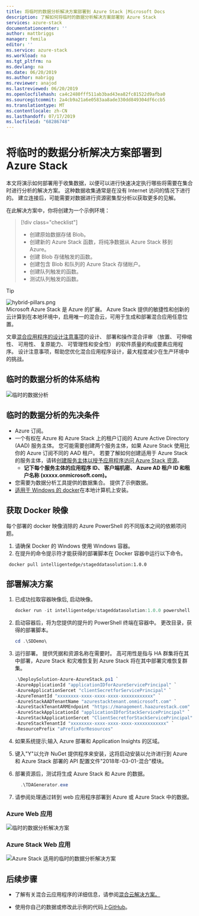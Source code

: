 ```yaml
---
title: 将临时的数据分析解决方案部署到 Azure Stack |Microsoft Docs
description: 了解如何将临时的数据分析解决方案部署到 Azure Stack
services: azure-stack
documentationcenter: ''
author: mattbriggs
manager: femila
editor: ''
ms.service: azure-stack
ms.workload: na
ms.tgt_pltfrm: na
ms.devlang: na
ms.date: 06/20/2019
ms.author: mabrigg
ms.reviewer: anajod
ms.lastreviewed: 06/20/2019
ms.openlocfilehash: ca4c2480fff511ab3bad43ea82fc81522d9afba0
ms.sourcegitcommit: 2a4cb9a21a6e0583aa8ade330dd849304df6ccb5
ms.translationtype: MT
ms.contentlocale: zh-CN
ms.lasthandoff: 07/17/2019
ms.locfileid: "68286748"
---
```

# <a name="deploy-a-staged-data-analytics-solution-to-azure-stack"></a>将临时的数据分析解决方案部署到 Azure Stack

本文将演示如何部署用于收集数据，以便可以进行快速决定执行哪些将需要在集合时进行分析的解决方案。 这种数据收集通常是在没有 Internet 访问的情况下进行的。 建立连接后，可能需要对数据进行资源密集型分析以获取更多的见解。

在此解决方案中，你将创建为一个示例环境：

> [!div class="checklist"]
> - 创建原始数据存储 Blob。
> - 创建新的 Azure Stack 函数，将纯净数据从 Azure Stack 移到 Azure。
> - 创建 Blob 存储触发的函数。
> - 创建包含 Blob 和队列的 Azure Stack 存储帐户。
> - 创建队列触发的函数。
> - 测试队列触发的函数。

> [!Tip]  
> ![hybrid-pillars.png](./media/azure-stack-solution-cloud-burst/hybrid-pillars.png)  
> Microsoft Azure Stack 是 Azure 的扩展。 Azure Stack 提供的敏捷性和创新的云计算到在本地环境中，启用唯一的混合云，可用于生成和部署混合应用任意位置。  
> 
> 文章[混合应用程序的设计注意事项](azure-stack-edge-pattern-overview.md)的设计、 部署和操作混合评审 （放置、 可伸缩性、 可用性、 复原能力、 可管理性和安全性） 的软件质量的构成要素应用程序。 设计注意事项，帮助您优化混合应用程序设计，最大程度减少在生产环境中的挑战。

## <a name="architecture-for-staged-data-analytics"></a>临时的数据分析的体系结构

![临时的数据分析](media/azure-stack-solution-staged-data/image1.png)

## <a name="prerequisites-for-staged-data-analytics"></a>临时的数据分析的先决条件

  - Azure 订阅。
  - 一个有权在 Azure 和 Azure Stack 上的租户订阅的 Azure Active Directory (AAD) 服务主体。 您可能需要创建两个服务主体，如果 Azure Stack 使用比你的 Azure 订阅不同的 AAD 租户。 若要了解如何创建适用于 Azure Stack 的服务主体，请转[创建服务主体以授予应用程序访问 Azure Stack 资源](https://docs.microsoft.com/azure-stack/user/azure-stack-create-service-principals)。
      - **记下每个服务主体的应用程序 ID、 客户端机密、 Azure AD 租户 ID 和租户名称 (xxxxx.onmicrosoft.com)。**
  - 您需要为数据分析工具提供的数据集合。 提供了示例数据。
  - [适用于 Windows 的 docker](https://docs.docker.com/docker-for-windows/)在本地计算机上安装。

## <a name="get-the-docker-image"></a>获取 Docker 映像

每个部署的 docker 映像消除的 Azure PowerShell 的不同版本之间的依赖项问题。
1.  请确保 Docker 的 Windows 使用 Windows 容器。
2.  在提升的命令提示符才能获得的部署脚本在 Docker 容器中运行以下命令。

```
 docker pull intelligentedge/stageddatasolution:1.0.0
```

## <a name="deploy-the-solution"></a>部署解决方案

1.  已成功拉取容器映像后, 启动映像。

      ```powershell  
      docker run -it intelligentedge/stageddatasolution:1.0.0 powershell
      ```

2.  启动容器后，将为您提供的提升的 PowerShell 终端在容器中。 更改目录，获得的部署脚本。

      ```powershell  
      cd .\SDDemo\
      ```

3.  运行部署。 提供凭据和资源名称在需要时。 高可用性是指与 HA 群集将在其中部署，Azure Stack 和灾难恢复到 Azure Stack 将在其中部署灾难恢复群集。

      ```powershell
      .\DeploySolution-Azure-AzureStack.ps1 `
      -AzureApplicationId "applicationIDforAzureServicePrincipal" `
      -AzureApplicationSercet "clientSecretforServicePrincipal" `
      -AzureTenantId "xxxxxxxx-xxxx-xxxx-xxxx-xxxxxxxxxxxx" `
      -AzureStackAADTenantName "azurestacktenant.onmicrosoft.com" `
      -AzureStackTenantARMEndpoint "https://management.haazurestack.com" `
      -AzureStackApplicationId "applicationIDforStackServicePrincipal" `
      -AzureStackApplicationSercet "ClientSecretforStackServicePrincipal" `
      -AzureStackTenantId "xxxxxxxx-xxxx-xxxx-xxxx-xxxxxxxxxxxx" `
      -ResourcePrefix "aPrefixForResources"
      ```

1.  如果系统提示;输入 Azure 部署和 Application Insights 的区域。

2.  键入"Y"以允许 NuGet 提供程序来安装，这将启动安装以允许进行到 Azure 和 Azure Stack 部署的 API 配置文件"2018年-03-01-混合"模块。

3.  部署资源后，测试将生成 Azure Stack 和 Azure 的数据。

    ```powershell  
      .\TDAGenerator.exe
    ```

4.  请参阅处理通过转到 web 应用程序部署到 Azure 或 Azure Stack 中的数据。

### <a name="azure-web-app"></a>Azure Web 应用
 
![临时的数据分析解决方案](media/azure-stack-solution-staged-data/image2.png)
 
### <a name="azure-stack-web-app"></a>Azure Stack Web 应用
 
![Azure Stack 适用的临时的数据分析解决方案](media/azure-stack-solution-staged-data/image3.png)

## <a name="next-steps"></a>后续步骤

  - 了解有关混合云应用程序的详细信息，请参阅[混合云解决方案。](https://aka.ms/azsdevtutorials)

  - 使用你自己的数据或修改此示例的代码上[GitHub](https://github.com/Azure-Samples/azure-intelligent-edge-patterns)。
